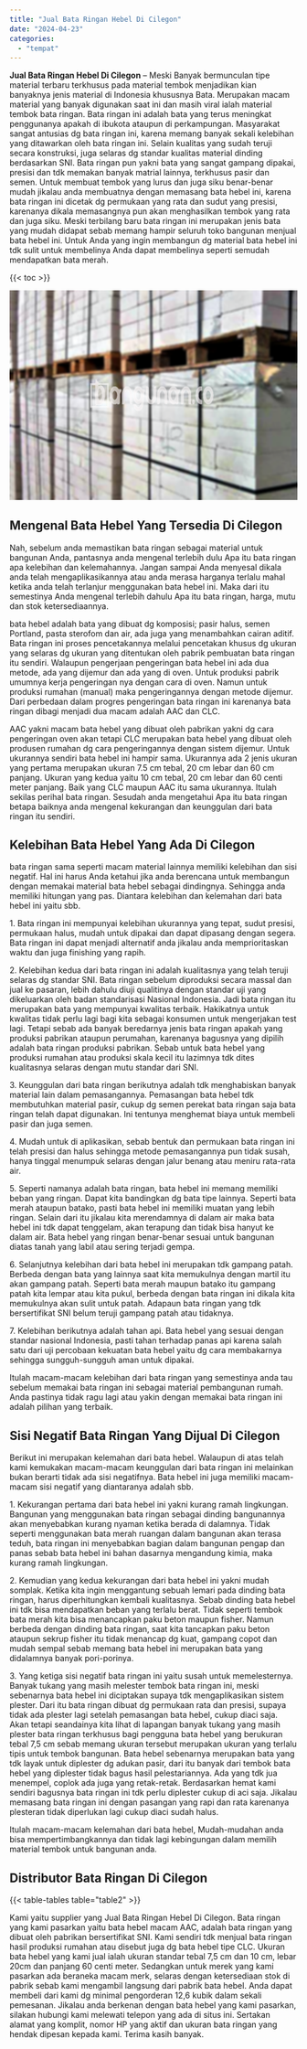 ```yaml
---
title: "Jual Bata Ringan Hebel Di Cilegon"
date: "2024-04-23"
categories: 
  - "tempat"
---
```


**Jual Bata Ringan Hebel Di Cilegon** – Meski Banyak bermunculan tipe material terbaru terkhusus pada material tembok menjadikan kian banyaknya jenis material di Indonesia khususnya Bata. Merupakan macam material yang banyak digunakan saat ini dan masih viral ialah material tembok bata ringan. Bata ringan ini adalah bata yang terus meningkat penggunanya apakah di ibukota ataupun di perkampungan. Masyarakat sangat antusias dg bata ringan ini, karena memang banyak sekali kelebihan yang ditawarkan oleh bata ringan ini. Selain kualitas yang sudah teruji secara konstruksi, juga selaras dg standar kualitas material dinding berdasarkan SNI. Bata ringan pun yakni bata yang sangat gampang dipakai, presisi dan tdk memakan banyak matrial lainnya, terkhusus pasir dan semen. Untuk membuat tembok yang lurus dan juga siku benar-benar mudah jikalau anda membuatnya dengan memasang bata hebel ini, karena bata ringan ini dicetak dg permukaan yang rata dan sudut yang presisi, karenanya dikala memasangnya pun akan menghasilkan tembok yang rata dan juga siku. Meski terbilang baru bata ringan ini merupakan jenis bata yang mudah didapat sebab memang hampir seluruh toko bangunan menjual bata hebel ini. Untuk Anda yang ingin membangun dg material bata hebel ini tdk sulit untuk membelinya Anda dapat membelinya seperti semudah mendapatkan bata merah.

{{< toc >}}

![Jual Bata Ringan Hebel Di Cilegon](/images/jual-hebel-murah-20.png)

## Mengenal Bata Hebel Yang Tersedia Di Cilegon

Nah, sebelum anda memastikan bata ringan sebagai material untuk bangunan Anda, pantasnya anda mengenal terlebih dulu Apa itu bata ringan apa kelebihan dan kelemahannya. Jangan sampai Anda menyesal dikala anda telah mengaplikasikannya atau anda merasa harganya terlalu mahal ketika anda telah terlanjur menggunakan bata hebel ini. Maka dari itu semestinya Anda mengenal terlebih dahulu Apa itu bata ringan, harga, mutu dan stok ketersediaannya.

bata hebel adalah bata yang dibuat dg komposisi; pasir halus, semen Portland, pasta sterofom dan air, ada juga yang menambahkan cairan aditif. Bata ringan ini proses pencetakannya melalui pencetakan khusus dg ukuran yang selaras dg ukuran yang ditentukan oleh pabrik pembuatan bata ringan itu sendiri. Walaupun pengerjaan pengeringan bata hebel ini ada dua metode, ada yang dijemur dan ada yang di oven. Untuk produksi pabrik umumnya kerja pengeringan nya dengan cara di oven. Namun untuk produksi rumahan (manual) maka pengeringannya dengan metode dijemur. Dari perbedaan dalam progres pengeringan bata ringan ini karenanya bata ringan dibagi menjadi dua macam adalah AAC dan CLC.

AAC yakni macam bata hebel yang dibuat oleh pabrikan yakni dg cara pengeringan oven akan tetapi CLC merupakan bata hebel yang dibuat oleh produsen rumahan dg cara pengeringannya dengan sistem dijemur. Untuk ukurannya sendiri bata hebel ini hampir sama. Ukurannya ada 2 jenis ukuran yang pertama merupakan ukuran 7.5 cm tebal, 20 cm lebar dan 60 cm panjang. Ukuran yang kedua yaitu 10 cm tebal, 20 cm lebar dan 60 centi meter panjang. Baik yang CLC maupun AAC itu sama ukurannya. Itulah sekilas perihal bata ringan. Sesudah anda mengetahui Apa itu bata ringan betapa baiknya anda mengenal kekurangan dan keunggulan dari bata ringan itu sendiri.

## Kelebihan Bata Hebel Yang Ada Di Cilegon

bata ringan sama seperti macam material lainnya memiliki kelebihan dan sisi negatif. Hal ini harus Anda ketahui jika anda berencana untuk membangun dengan memakai material bata hebel sebagai dindingnya. Sehingga anda memiliki hitungan yang pas. Diantara kelebihan dan kelemahan dari bata hebel ini yaitu sbb.

1\. Bata ringan ini mempunyai kelebihan ukurannya yang tepat, sudut presisi, permukaan halus, mudah untuk dipakai dan dapat dipasang dengan segera. Bata ringan ini dapat menjadi alternatif anda jikalau anda memprioritaskan waktu dan juga finishing yang rapih.

2\. Kelebihan kedua dari bata ringan ini adalah kualitasnya yang telah teruji selaras dg standar SNI. Bata ringan sebelum diproduksi secara massal dan jual ke pasaran, lebih dahulu diuji qualitinya dengan standar uji yang dikeluarkan oleh badan standarisasi Nasional Indonesia. Jadi bata ringan itu merupakan bata yang mempunyai kwalitas terbaik. Hakikatnya untuk kwalitas tidak perlu lagi bagi kita sebagai konsumen untuk mengerjakan test lagi. Tetapi sebab ada banyak beredarnya jenis bata ringan apakah yang produksi pabrikan ataupun perumahan, karenanya bagusnya yang dipilih adalah bata ringan produksi pabrikan. Sebab untuk bata hebel yang produksi rumahan atau produksi skala kecil itu lazimnya tdk dites kualitasnya selaras dengan mutu standar dari SNI.

3\. Keunggulan dari bata ringan berikutnya adalah tdk menghabiskan banyak material lain dalam pemasangannya. Pemasangan bata hebel tdk membutuhkan material pasir, cukup dg semen perekat bata ringan saja bata ringan telah dapat digunakan. Ini tentunya menghemat biaya untuk membeli pasir dan juga semen.

4\. Mudah untuk di aplikasikan, sebab bentuk dan permukaan bata ringan ini telah presisi dan halus sehingga metode pemasangannya pun tidak susah, hanya tinggal menumpuk selaras dengan jalur benang atau meniru rata-rata air.

5\. Seperti namanya adalah bata ringan, bata hebel ini memang memiliki beban yang ringan. Dapat kita bandingkan dg bata tipe lainnya. Seperti bata merah ataupun batako, pasti bata hebel ini memiliki muatan yang lebih ringan. Selain dari itu jikalau kita merendamnya di dalam air maka bata hebel ini tdk dapat tenggelam, akan terapung dan tidak bisa hanyut ke dalam air. Bata hebel yang ringan benar-benar sesuai untuk bangunan diatas tanah yang labil atau sering terjadi gempa.

6\. Selanjutnya kelebihan dari bata hebel ini merupakan tdk gampang patah. Berbeda dengan bata yang lainnya saat kita memukulnya dengan martil itu akan gampang patah. Seperti bata merah maupun batako itu gampang patah kita lempar atau kita pukul, berbeda dengan bata ringan ini dikala kita memukulnya akan sulit untuk patah. Adapaun bata ringan yang tdk bersertifikat SNI belum teruji gampang patah atau tidaknya.

7\. Kelebihan berikutnya adalah tahan api. Bata hebel yang sesuai dengan standar nasional Indonesia, pasti tahan terhadap panas api karena salah satu dari uji percobaan kekuatan bata hebel yaitu dg cara membakarnya sehingga sungguh-sungguh aman untuk dipakai.

Itulah macam-macam kelebihan dari bata ringan yang semestinya anda tau sebelum memakai bata ringan ini sebagai material pembangunan rumah. Anda pastinya tidak ragu lagi atau yakin dengan memakai bata ringan ini adalah pilihan yang terbaik.

## Sisi Negatif Bata Ringan Yang Dijual Di Cilegon

Berikut ini merupakan kelemahan dari bata hebel. Walaupun di atas telah kami kemukakan macam-macam keunggulan dari bata ringan ini melainkan bukan berarti tidak ada sisi negatifnya. Bata hebel ini juga memiliki macam-macam sisi negatif yang diantaranya adalah sbb.

1\. Kekurangan pertama dari bata hebel ini yakni kurang ramah lingkungan. Bangunan yang menggunakan bata ringan sebagai dinding bangunannya akan menyebabkan kurang nyaman ketika berada di dalamnya. Tidak seperti menggunakan bata merah ruangan dalam bangunan akan terasa teduh, bata ringan ini menyebabkan bagian dalam bangunan pengap dan panas sebab bata hebel ini bahan dasarnya mengandung kimia, maka kurang ramah lingkungan.

2\. Kemudian yang kedua kekurangan dari bata hebel ini yakni mudah somplak. Ketika kita ingin menggantung sebuah lemari pada dinding bata ringan, harus diperhitungkan kembali kualitasnya. Sebab dinding bata hebel ini tdk bisa mendapatkan beban yang terlalu berat. Tidak seperti tembok bata merah kita bisa menancapkan paku beton maupun fisher. Namun berbeda dengan dinding bata ringan, saat kita tancapkan paku beton ataupun sekrup fisher itu tidak menancap dg kuat, gampang copot dan mudah sempal sebab memang bata hebel ini merupakan bata yang didalamnya banyak pori-porinya.

3\. Yang ketiga sisi negatif bata ringan ini yaitu susah untuk memelesternya. Banyak tukang yang masih melester tembok bata ringan ini, meski sebenarnya bata hebel ini diciptakan supaya tdk mengaplikasikan sistem plester. Dari itu bata ringan dibuat dg permukaan rata dan presisi, supaya tidak ada plester lagi setelah pemasangan bata hebel, cukup diaci saja. Akan tetapi seandainya kita lihat di lapangan banyak tukang yang masih plester bata ringan terkhusus bagi pengguna bata hebel yang berukuran tebal 7,5 cm sebab memang ukuran tersebut merupakan ukuran yang terlalu tipis untuk tembok bangunan. Bata hebel sebenarnya merupakan bata yang tdk layak untuk diplester dg adukan pasir, dari itu banyak dari tembok bata hebel yang diplester tidak bagus hasil pelestariannya. Ada yang tdk jua menempel, coplok ada juga yang retak-retak. Berdasarkan hemat kami sendiri bagusnya bata ringan ini tdk perlu diplester cukup di aci saja. Jikalau memasang bata ringan ini dengan pasangan yang rapi dan rata karenanya plesteran tidak diperlukan lagi cukup diaci sudah halus.

Itulah macam-macam kelemahan dari bata hebel, Mudah-mudahan anda bisa mempertimbangkannya dan tidak lagi kebingungan dalam memilih material tembok untuk bangunan anda.

## Distributor Bata Ringan Di Cilegon

{{< table-tables table="table2" >}}

Kami yaitu supplier yang Jual Bata Ringan Hebel Di Cilegon. Bata ringan yang kami pasarkan yaitu bata hebel macam AAC, adalah bata ringan yang dibuat oleh pabrikan bersertifikat SNI. Kami sendiri tdk menjual bata ringan hasil produksi rumahan atau disebut juga dg bata hebel tipe CLC. Ukuran bata hebel yang kami jual ialah ukuran standar tebal 7,5 cm dan 10 cm, lebar 20cm dan panjang 60 centi meter. Sedangkan untuk merek yang kami pasarkan ada beraneka macam merk, selaras dengan ketersediaan stok di pabrik sebab kami mengambil langsung dari pabrik bata hebel. Anda dapat membeli dari kami dg minimal pengorderan 12,6 kubik dalam sekali pemesanan. Jikalau anda berkenan dengan bata hebel yang kami pasarkan, silakan hubungi kami melewati telepon yang ada di situs ini. Sertakan alamat yang komplit, nomor HP yang aktif dan ukuran bata ringan yang hendak dipesan kepada kami. Terima kasih banyak.
